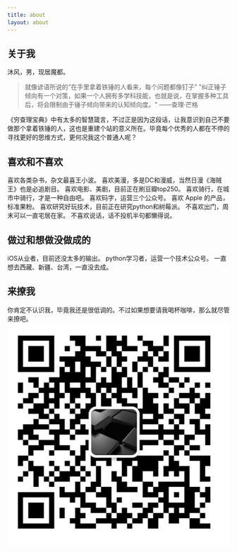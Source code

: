 ```yaml
---
title: about
layout: about
---
```


## 关于我

沐风，男，现居魔都。

> 就像谚语所说的“在手里拿着铁锤的人看来，每个问题都像钉子”
"纠正锤子倾向有一个对策，如果一个人拥有多学科技能，也就是说，在掌握多种工具后，将会限制由于锤子倾向带来的认知倾向度。" ——查理·芒格

《穷查理宝典》中有太多的智慧箴言，不过正是因为这段话，让我意识到自己不要做那个拿着铁锤的人，这也是重建个站的意义所在。毕竟每个优秀的人都在不停的寻找更好的思维方式，更何况我这个普通人呢？


## 喜欢和不喜欢

喜欢各类杂书，杂文最喜王小波。
喜欢美漫，多是DC和漫威，当然日漫《海贼王》也是必追剧目。
喜欢电影、美剧，目前正在刷豆瓣top250。
喜欢骑行，在城市中骑行，才是一种自由吧。
喜欢码字，运营三个公众号。
喜欢 Apple 的产品，标准果粉。
喜欢研究好玩技术，目前正在研究python和树莓派。
不喜欢出门，周末可以一直宅居在家。
不喜欢说话，话不投机半句都懒得说。


## 做过和想做没做成的
iOS从业者，目前还没太多的输出。
python学习者，运营一个技术公众号。
一直想去西藏、新疆、台湾，一直没去成。

## 来撩我
你肯定不认识我，毕竟我还是很低调的。不过如果想要请我喝杯咖啡，那么就尽管来撩吧。
![微信](about/about/about.png?r=90&w=100&h=100)
